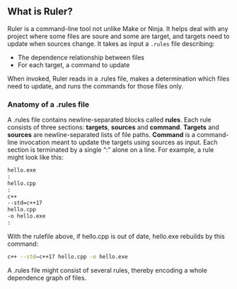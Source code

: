 ## What is Ruler?

Ruler is a command-line tool not unlike Make or Ninja.  It helps deal with any project where some files are soure and some are target, and targets need to update when sources change.  It takes as input a `.rules` file describing:

- The dependence relationship between files
- For each target, a command to update

When invoked, Ruler reads in a .rules file, makes a determination which files need to update, and runs the commands for those files only.


### Anatomy of a .rules file

A .rules file contains newline-separated blocks called <b>rules</b>.  Each rule consists of three sections: <b>targets</b>, <b>sources</b> and <b>command</b>.  <b>Targets</b> and <b>sources</b> are newline-separated lists of file paths.  <b>Command</b> is a command-line invocation meant to update the targets using sources as input.  Each section is terminated by a single “:” alone on a line.  For example, a rule might look like this:

```txt
hello.exe
:
hello.cpp
:
c++
--std=c++17
hello.cpp
-o hello.exe
:
```

With the rulefile above, if hello.cpp is out of date, hello.exe rebuilds by this command:

```sh
c++ --std=c++17 hello.cpp -o hello.exe
```

A .rules file might consist of several rules, thereby encoding a whole dependence graph of files.
